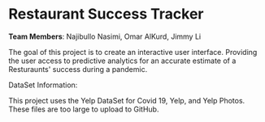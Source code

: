 # Restaurant Success Tracker
**Team Members**: Najibullo Nasimi, Omar AlKurd, Jimmy Li  

The goal of this project is to create an interactive user interface. Providing the user access to predictive analytics for an accurate estimate of a Resturaunts' success during a pandemic.



DataSet Information:

This project uses the Yelp DataSet for Covid 19, Yelp, and Yelp Photos. These files are too large to upload to GitHub.
